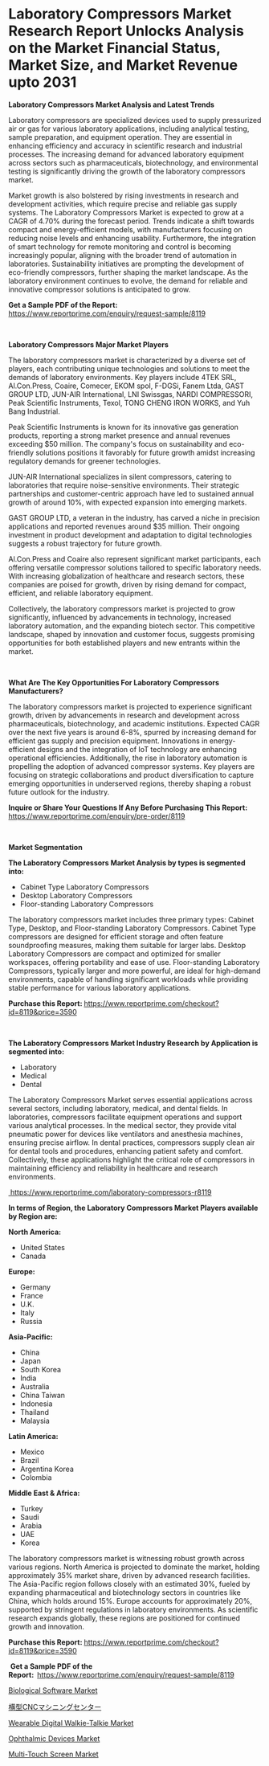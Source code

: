 <p><h1>Laboratory Compressors Market Research Report Unlocks Analysis on the Market Financial Status, Market Size, and Market Revenue upto 2031</h1></p><p><strong>Laboratory Compressors Market Analysis and Latest Trends</strong></p>
<p><p>Laboratory compressors are specialized devices used to supply pressurized air or gas for various laboratory applications, including analytical testing, sample preparation, and equipment operation. They are essential in enhancing efficiency and accuracy in scientific research and industrial processes. The increasing demand for advanced laboratory equipment across sectors such as pharmaceuticals, biotechnology, and environmental testing is significantly driving the growth of the laboratory compressors market.</p><p>Market growth is also bolstered by rising investments in research and development activities, which require precise and reliable gas supply systems. The Laboratory Compressors Market is expected to grow at a CAGR of 4.70% during the forecast period. Trends indicate a shift towards compact and energy-efficient models, with manufacturers focusing on reducing noise levels and enhancing usability. Furthermore, the integration of smart technology for remote monitoring and control is becoming increasingly popular, aligning with the broader trend of automation in laboratories. Sustainability initiatives are prompting the development of eco-friendly compressors, further shaping the market landscape. As the laboratory environment continues to evolve, the demand for reliable and innovative compressor solutions is anticipated to grow.</p></p>
<p><strong>Get a Sample PDF of the Report:&nbsp;</strong> <a href="https://www.reportprime.com/enquiry/request-sample/8119">https://www.reportprime.com/enquiry/request-sample/8119</a></p>
<p>&nbsp;</p>
<p><strong>Laboratory Compressors Major Market Players</strong></p>
<p><p>The laboratory compressors market is characterized by a diverse set of players, each contributing unique technologies and solutions to meet the demands of laboratory environments. Key players include 4TEK SRL, Al.Con.Press, Coaire, Comecer, EKOM spol, F-DGSi, Fanem Ltda, GAST GROUP LTD, JUN-AIR International, LNI Swissgas, NARDI COMPRESSORI, Peak Scientific Instruments, Texol, TONG CHENG IRON WORKS, and Yuh Bang Industrial.</p><p>Peak Scientific Instruments is known for its innovative gas generation products, reporting a strong market presence and annual revenues exceeding $50 million. The company's focus on sustainability and eco-friendly solutions positions it favorably for future growth amidst increasing regulatory demands for greener technologies.</p><p>JUN-AIR International specializes in silent compressors, catering to laboratories that require noise-sensitive environments. Their strategic partnerships and customer-centric approach have led to sustained annual growth of around 10%, with expected expansion into emerging markets.</p><p>GAST GROUP LTD, a veteran in the industry, has carved a niche in precision applications and reported revenues around $35 million. Their ongoing investment in product development and adaptation to digital technologies suggests a robust trajectory for future growth.</p><p>Al.Con.Press and Coaire also represent significant market participants, each offering versatile compressor solutions tailored to specific laboratory needs. With increasing globalization of healthcare and research sectors, these companies are poised for growth, driven by rising demand for compact, efficient, and reliable laboratory equipment.</p><p>Collectively, the laboratory compressors market is projected to grow significantly, influenced by advancements in technology, increased laboratory automation, and the expanding biotech sector. This competitive landscape, shaped by innovation and customer focus, suggests promising opportunities for both established players and new entrants within the market.</p></p>
<p>&nbsp;</p>
<p><strong>What Are The Key Opportunities For Laboratory Compressors Manufacturers?</strong></p>
<p><p>The laboratory compressors market is projected to experience significant growth, driven by advancements in research and development across pharmaceuticals, biotechnology, and academic institutions. Expected CAGR over the next five years is around 6-8%, spurred by increasing demand for efficient gas supply and precision equipment. Innovations in energy-efficient designs and the integration of IoT technology are enhancing operational efficiencies. Additionally, the rise in laboratory automation is propelling the adoption of advanced compressor systems. Key players are focusing on strategic collaborations and product diversification to capture emerging opportunities in underserved regions, thereby shaping a robust future outlook for the industry.</p></p>
<p><strong>Inquire or Share Your Questions If Any Before Purchasing This Report:</strong> <a href="https://www.reportprime.com/enquiry/pre-order/8119">https://www.reportprime.com/enquiry/pre-order/8119</a></p>
<p>&nbsp;</p>
<p><strong>Market Segmentation</strong></p>
<p><strong>The Laboratory Compressors Market Analysis by types is segmented into:</strong></p>
<p><ul><li>Cabinet Type Laboratory Compressors</li><li>Desktop Laboratory Compressors</li><li>Floor-standing Laboratory Compressors</li></ul></p>
<p><p>The laboratory compressors market includes three primary types: Cabinet Type, Desktop, and Floor-standing Laboratory Compressors. Cabinet Type compressors are designed for efficient storage and often feature soundproofing measures, making them suitable for larger labs. Desktop Laboratory Compressors are compact and optimized for smaller workspaces, offering portability and ease of use. Floor-standing Laboratory Compressors, typically larger and more powerful, are ideal for high-demand environments, capable of handling significant workloads while providing stable performance for various laboratory applications.</p></p>
<p><strong>Purchase this Report:&nbsp;</strong><a href="https://www.reportprime.com/checkout?id=8119&price=3590">https://www.reportprime.com/checkout?id=8119&price=3590</a></p>
<p>&nbsp;</p>
<p><strong>The Laboratory Compressors Market Industry Research by Application is segmented into:</strong></p>
<p><ul><li>Laboratory</li><li>Medical</li><li>Dental</li></ul></p>
<p><p>The Laboratory Compressors Market serves essential applications across several sectors, including laboratory, medical, and dental fields. In laboratories, compressors facilitate equipment operations and support various analytical processes. In the medical sector, they provide vital pneumatic power for devices like ventilators and anesthesia machines, ensuring precise airflow. In dental practices, compressors supply clean air for dental tools and procedures, enhancing patient safety and comfort. Collectively, these applications highlight the critical role of compressors in maintaining efficiency and reliability in healthcare and research environments.</p></p>
<p><a href="https://www.reportprime.com/laboratory-compressors-r8119">&nbsp;https://www.reportprime.com/laboratory-compressors-r8119</a></p>
<p><strong>In terms of Region, the Laboratory Compressors Market Players available by Region are:</strong></p>
<p>
    <p> <strong> North America: </strong>
        <ul>
            <li>United States</li>
            <li>Canada</li>
        </ul>
        </p> 
    <p> <strong> Europe: </strong>
        <ul>
            <li>Germany</li>
            <li>France</li>
            <li>U.K.</li>
            <li>Italy</li>
            <li>Russia</li>
        </ul>
        </p> 
    <p> <strong> Asia-Pacific: </strong>
        <ul>
            <li>China</li>
            <li>Japan</li>
            <li>South Korea</li>
            <li>India</li>
            <li>Australia</li>
            <li>China Taiwan</li>
            <li>Indonesia</li>
            <li>Thailand</li>
            <li>Malaysia</li>
        </ul>
        </p> 
    <p> <strong> Latin America: </strong>
        <ul>
            <li>Mexico</li>
            <li>Brazil</li>
            <li>Argentina Korea</li>
            <li>Colombia</li>
        </ul>
        </p> 
    <p> <strong> Middle East & Africa: </strong>
        <ul>
            <li>Turkey</li>
            <li>Saudi</li>
            <li>Arabia</li>
            <li>UAE</li>
            <li>Korea</li>
        </ul>
    </p>
    </p>
<p><p>The laboratory compressors market is witnessing robust growth across various regions. North America is projected to dominate the market, holding approximately 35% market share, driven by advanced research facilities. The Asia-Pacific region follows closely with an estimated 30%, fueled by expanding pharmaceutical and biotechnology sectors in countries like China, which holds around 15%. Europe accounts for approximately 20%, supported by stringent regulations in laboratory environments. As scientific research expands globally, these regions are positioned for continued growth and innovation.</p></p>
<p><strong>Purchase this Report: </strong><a href="https://www.reportprime.com/checkout?id=8119&price=3590">https://www.reportprime.com/checkout?id=8119&price=3590</a></p>
<p>&nbsp;<strong>Get a Sample PDF of the Report:&nbsp;&nbsp;</strong><a href="https://www.reportprime.com/enquiry/request-sample/8119">https://www.reportprime.com/enquiry/request-sample/8119</a></p>
<p><strong></strong></p>
<p><p><a href="https://issuu.com/reportprime-2/docs/biological-software-market-size-203_be1ec7d6852f70">Biological Software Market</a></p><p><a href="https://medium.com/@johnson154chris/horizontal-cnc-machining-centers-market-%E3%81%AE%E3%82%B0%E3%83%AD%E3%83%BC%E3%83%90%E3%83%AB%E5%B8%82%E5%A0%B4%E6%A6%82%E8%A6%81%E3%81%AF-%E4%B8%96%E7%95%8C%E3%81%8A%E3%82%88%E3%81%B3%E4%B8%BB%E8%A6%81%E5%B8%82%E5%A0%B4%E3%81%AB%E3%81%8A%E3%81%91%E3%82%8B%E6%A5%AD%E7%95%8C%E3%81%AB%E5%BD%B1%E9%9F%BF%E3%82%92%E4%B8%8E%E3%81%88%E3%82%8B%E4%B8%BB%E8%A6%81%E3%81%AA%E3%83%88%E3%83%AC%E3%83%B3%E3%83%89%E3%81%AB%E3%81%A4%E3%81%84%E3%81%A6-%E7%8B%AC%E8%87%AA%E3%81%AE%E8%A6%96%E7%82%B9%E3%82%92%E6%8F%90%E4%BE%9B%E3%81%97%E3%81%BE%E3%81%99-e2cb806a60de">横型CNCマシニングセンター</a></p><p><a href="https://www.linkedin.com/pulse/wearable-digital-walkie-talkie-market-emerging-trends-future-tbo7e?trackingId=eC8lmpjcQGSpciolJGsYtw%3D%3D">Wearable Digital Walkie-Talkie Market</a></p><p><a href="https://github.com/AshikRahman665/Market-Research-Report-List-1/blob/main/ophthalmic-devices-market.md">Ophthalmic Devices Market</a></p><p><a href="https://www.linkedin.com/pulse/global-multi-touch-screen-market-size-share-analysis-product-gqije?trackingId=0oP12aBjTxuZ330ImpvfXQ%3D%3D">Multi-Touch Screen Market</a></p></p>